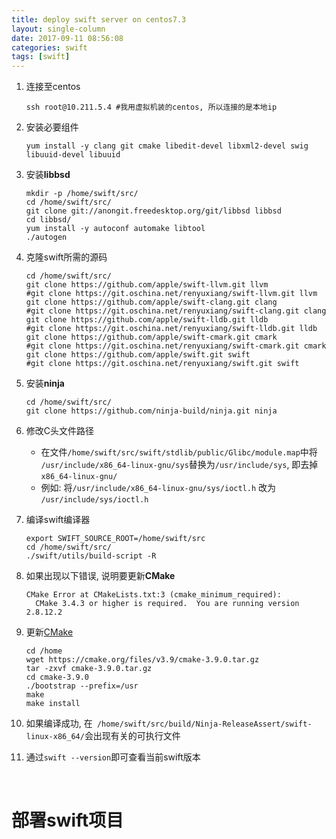 ```yaml
---
title: deploy swift server on centos7.3
layout: single-column
date: 2017-09-11 08:56:08
categories: swift
tags: [swift]
---
```



1. 连接至centos

   ```shell
   ssh root@10.211.5.4 #我用虚拟机装的centos, 所以连接的是本地ip
   ```

2. 安装必要组件

   ```shell
   yum install -y clang git cmake libedit-devel libxml2-devel swig libuuid-devel libuuid
   ```

3. 安装**libbsd**

   ```shell
   mkdir -p /home/swift/src/
   cd /home/swift/src/
   git clone git://anongit.freedesktop.org/git/libbsd libbsd
   cd libbsd/
   yum install -y autoconf automake libtool
   ./autogen
   ```

4. 克隆swift所需的源码

   ```shell
   cd /home/swift/src/
   git clone https://github.com/apple/swift-llvm.git llvm 
   #git clone https://git.oschina.net/renyuxiang/swift-llvm.git llvm
   git clone https://github.com/apple/swift-clang.git clang 
   #git clone https://git.oschina.net/renyuxiang/swift-clang.git clang
   git clone https://github.com/apple/swift-lldb.git lldb
   #git clone https://git.oschina.net/renyuxiang/swift-lldb.git lldb
   git clone https://github.com/apple/swift-cmark.git cmark
   #git clone https://git.oschina.net/renyuxiang/swift-cmark.git cmark
   git clone https://github.com/apple/swift.git swift
   #git clone https://git.oschina.net/renyuxiang/swift.git swift
   ```

5. 安装**ninja**

   ```shell
   cd /home/swift/src/
   git clone https://github.com/ninja-build/ninja.git ninja
   ```

6. 修改C头文件路径


   * 在文件`/home/swift/src/swift/stdlib/public/Glibc/module.map`中将` /usr/include/x86_64-linux-gnu/sys`替换为`/usr/include/sys`, 即去掉`x86_64-linux-gnu/`
   * 例如: 将`/usr/include/x86_64-linux-gnu/sys/ioctl.h` 改为 `/usr/include/sys/ioctl.h`

7. 编译swift编译器

   ```shell
   export SWIFT_SOURCE_ROOT=/home/swift/src
   cd /home/swift/src/
   ./swift/utils/build-script -R
   ```

8. 如果出现以下错误, 说明要更新**CMake**

   ```
   CMake Error at CMakeLists.txt:3 (cmake_minimum_required):
     CMake 3.4.3 or higher is required.  You are running version 2.8.12.2
   ```

9. 更新[CMake](https://cmake.org/download/)

   ```shell
   cd /home
   wget https://cmake.org/files/v3.9/cmake-3.9.0.tar.gz
   tar -zxvf cmake-3.9.0.tar.gz
   cd cmake-3.9.0
   ./bootstrap --prefix=/usr
   make
   make install
   ```

10. 如果编译成功, 在` /home/swift/src/build/Ninja-ReleaseAssert/swift-linux-x86_64/`会出现有关的可执行文件

11. 通过`swift --version`即可查看当前swift版本

    ​

# 部署swift项目